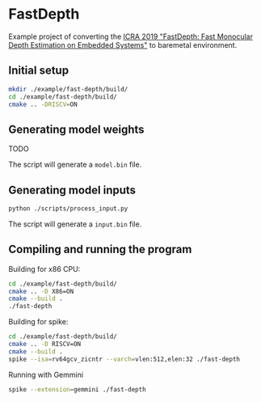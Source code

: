 # FastDepth

Example project of converting the [ICRA 2019 "FastDepth: Fast Monocular Depth Estimation on Embedded Systems"](https://github.com/dwofk/fast-depth) to baremetal environment.

## Initial setup

```bash
mkdir ./example/fast-depth/build/
cd ./example/fast-depth/build/
cmake .. -DRISCV=ON
```

## Generating model weights

TODO

The script will generate a `model.bin` file.


## Generating model inputs

```bash
python ./scripts/process_input.py
```

The script will generate a `input.bin` file.


## Compiling and running the program

Building for x86 CPU:

```bash
cd ./example/fast-depth/build/
cmake .. -D X86=ON
cmake --build .
./fast-depth
```

Building for spike:

```bash
cd ./example/fast-depth/build/
cmake .. -D RISCV=ON
cmake --build .
spike --isa=rv64gcv_zicntr --varch=vlen:512,elen:32 ./fast-depth
```

Running with Gemmini

```bash
spike --extension=gemmini ./fast-depth
```




